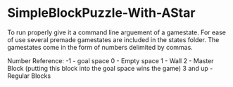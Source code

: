 ﻿# SimpleBlockPuzzle-With-AStar
To run properly give it a command line arguement of a gamestate.  For ease of use several premade gamestates are included in the states folder. The gamestates come in the form of numbers delimited by commas. 

Number Reference:
-1 - goal space
0 - Empty space
1 - Wall
2 - Master Block (putting this block into the goal space wins the game)
3 and up - Regular Blocks
